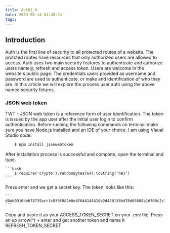 ```yaml
---
title: Auth2.0
date: 2023-08-14 04:40:24
tags:
---
```


## Introduction

Auth is the first line of security to all protected routes of a website. The protcted routes have resources that only authorized users are allowed to access. Auth uses two main security features to authenticate and authorize users namely, refresh and access token. Users are welcome in the website's public page. The credentials users provided as username and password are used to authenticate, or make and identification of who they are. In this article we will explore the process user auth using the above named security fetures.


### JSON web token

TWT - JSON web token is a reference form of user identification. The token is issued by the app user after the initial user login to confirm authentication. Before running the following commands on terminal make sure you have Node.js installed and an IDE of your choice. I am using Visual Studio code.

``` bash
    $ npm install jsonwebtoken
```

After installation process is successful and complete, open the terminal and type.

    ```bash
        $ require('crypto').randomBytes(64).toString('hex')
    ```
Press enter and we get a secret key. The token looks like this:

    ```
    d0ab0916deb78735acc1c839f082e8e4f04414f410e2d450138bd76d65608a16f09c2c1fb595ad06438c2c37b7773877c4724897ebe9d203e181c477b55ee75d
    ```

Copy and paste it as your ACCESS_TOKEN_SECRET on your .env file. Press an up arrow(^) + enter and get another token and name it REFRESH_TOKEN_SECRET

